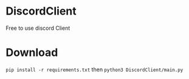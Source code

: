 # DiscordClient
 Free to use discord Client

# Download
 `pip install -r requirements.txt`
 then
 `python3 DiscordClient/main.py`
